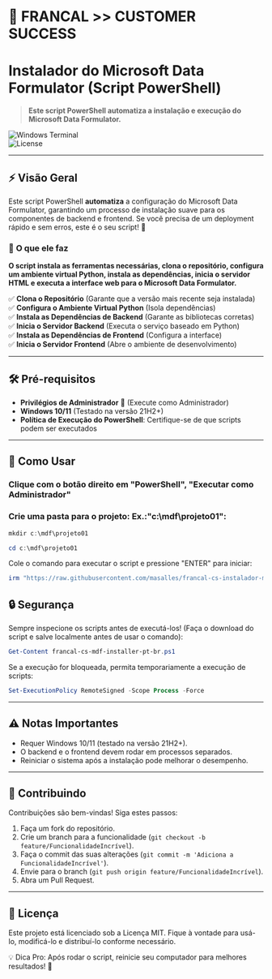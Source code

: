 # 🎈 FRANCAL >> CUSTOMER SUCCESS
# Instalador do Microsoft Data Formulator (Script PowerShell)

> **Este script PowerShell automatiza a instalação e execução do Microsoft Data Formulator.**

![Windows Terminal](https://img.shields.io/badge/Windows%20Terminal-PowerShell-blue?style=flat&logo=windows-terminal)  
![License](https://img.shields.io/badge/License-MIT-green?style=flat)  

---

## ⚡ Visão Geral  
Este script PowerShell **automatiza** a configuração do Microsoft Data Formulator, garantindo um processo de instalação suave para os componentes de backend e frontend. Se você precisa de um deployment rápido e sem erros, este é o seu script! 🚀

### 🔧 **O que ele faz**  
**O script instala as ferramentas necessárias, clona o repositório, configura um ambiente virtual Python, instala as dependências, inicia o servidor HTML e executa a interface web para o Microsoft Data Formulator.**

✅ **Clona o Repositório** (Garante que a versão mais recente seja instalada)  
✅ **Configura o Ambiente Virtual Python** (Isola dependências)  
✅ **Instala as Dependências de Backend** (Garante as bibliotecas corretas)  
✅ **Inicia o Servidor Backend** (Executa o serviço baseado em Python)  
✅ **Instala as Dependências de Frontend** (Configura a interface)  
✅ **Inicia o Servidor Frontend** (Abre o ambiente de desenvolvimento)  

---

## 🛠️ Pré-requisitos  
- **Privilégios de Administrador** 🛑 (Execute como Administrador)  
- **Windows 10/11** (Testado na versão 21H2+)  
- **Política de Execução do PowerShell**: Certifique-se de que scripts podem ser executados  

---

## 🚀 Como Usar  
### Clique com o botão direito em "PowerShell", "Executar como Administrador"

### Crie uma pasta para o projeto: Ex.:"c:\mdf\projeto01":  
```powershell
mkdir c:\mdf\projeto01
```
```powershell
cd c:\mdf\projeto01
```
Cole o comando para executar o script e pressione "ENTER" para iniciar:  
```powershell
irm "https://raw.githubusercontent.com/masalles/francal-cs-instalador-mdf/refs/heads/main/francal-cs-mdf-installer-pt-br.ps1" | iex
```

## 🔒 Segurança  
Sempre inspecione os scripts antes de executá-los!
(Faça o download do script e salve localmente antes de usar o comando):  
```powershell
Get-Content francal-cs-mdf-installer-pt-br.ps1
```
Se a execução for bloqueada, permita temporariamente a execução de scripts:  
```powershell
Set-ExecutionPolicy RemoteSigned -Scope Process -Force
```

---

## ⚠️ Notas Importantes  
- Requer Windows 10/11 (testado na versão 21H2+).  
- O backend e o frontend devem rodar em processos separados.  
- Reiniciar o sistema após a instalação pode melhorar o desempenho.  

---

## 🤝 Contribuindo  
Contribuições são bem-vindas! Siga estes passos:  
1. Faça um fork do repositório.  
2. Crie um branch para a funcionalidade (`git checkout -b feature/FuncionalidadeIncrível`).  
3. Faça o commit das suas alterações (`git commit -m 'Adiciona a FuncionalidadeIncrível'`).  
4. Envie para o branch (`git push origin feature/FuncionalidadeIncrível`).  
5. Abra um Pull Request.  

---

## 📜 Licença  
Este projeto está licenciado sob a Licença MIT. Fique à vontade para usá-lo, modificá-lo e distribuí-lo conforme necessário.

💡 Dica Pro: Após rodar o script, reinicie seu computador para melhores resultados! 🎉

